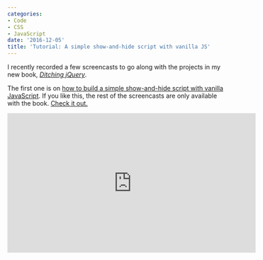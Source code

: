 ```yaml
---
categories:
- Code
- CSS
- JavaScript
date: '2016-12-05'
title: 'Tutorial: A simple show-and-hide script with vanilla JS'
---
```


I recently recorded a few screencasts to go along with the projects in my new book, *[Ditching jQuery](/ditching-jquery-book)*.

The first one is on [how to build a simple show-and-hide script with vanilla JavaScript](https://www.youtube.com/watch?v=5VfNGVy17Xk). If you like this, the rest of the screencasts are only available with the book. [Check it out.](/ditching-jquery-book)

<iframe width="560" height="315" src="https://www.youtube.com/embed/5VfNGVy17Xk?rel=0" frameborder="0" allowfullscreen></iframe>